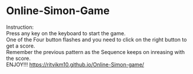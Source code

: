 # Online-Simon-Game
Instruction: \
Press any key on the keyboard to start the game. \
One of the Four button flashes and you need to click on the right button to get a score. \
Remember the previous pattern as the Sequence keeps on inreasing with the score.\
ENJOY!!!  https://ritvikm10.github.io/Online-Simon-game/
